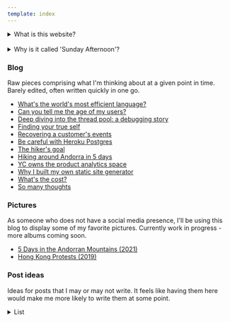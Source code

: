 ```yaml
---
template: index
---
```



<details>
    <summary>What is this website?</summary>
    <p>
    This is <s>hopefuly will be</s> where I host my "stream of
    consciousness" blog. My more structured and education-focused
    technical writing can still be found
    <a href="https://yakkomajuri.medium.com/">here</a>.
    </p>
</details>

<br />
<div>
<details>
    <summary>Why is it called 'Sunday Afternoon'?</summary>
    <p>
    Sunday afternoons are often when I'm most contemplative, as well as
    when I generally have the most time to spare. They have
    traditionally been when I develop my best concepts for writing, so
    the blog name felt appropriate. THe bulk of the writing for this
    blog will also probably happen on sunday afternoons.
    </p>
</details>
</div>

### Blog

Raw pieces comprising what I'm thinking about at a given point in time. Barely edited, often written quickly in one go. 

- [What's the world's most efficient language?](blog/language-efficiency)
- [Can you tell me the age of my users?](blog/age-analytics)
- [Deep diving into the thread pool: a debugging story](blog/thread-pool)
- [Finding your true self](blog/true-self)
- [Recovering a customer's events](blog/recovering-events)
- [Be careful with Heroku Postgres](blog/heroku-postgres)
- [The hiker's goal](blog/the-hikers-goal)
- [Hiking around Andorra in 5 days](blog/coronallacs)
- [YC owns the product analytics space](blog/yc-product-analytics)
- [Why I built my own static site generator](blog/teeny)
- [What's the cost?](blog/whats-the-cost)
- [So many thoughts](blog/so-many-thoughts)

### Pictures

As someone who does not have a social media presence, I'll be using this blog to display some of my favorite pictures. Currently work in progress - more albums coming soon.

- [5 Days in the Andorran Mountains (2021)](/pics/coronallacs)
- [Hong Kong Protests (2019)](/pics/hk)

### Post ideas

Ideas for posts that I may or may not write. It feels like having them here would make me more likely to write them at some point.


<div>
<details>
    <summary>List</summary>

<br />

- Thinking in tables
- I don't own anything
- Flexitarianism actually makes sense
- Where did my users go? Configuring ClickHouse merge trees
- What I learned from doing hundreds of product demos
- On becoming lazy
- Synchronization is hard
- Hitchhiking around all of Taiwan
- What's in my backpack?
- Growing up too fast
- Lessons for small town engineers
- Understanding your audience
- Thinking in FAANG
- What's your price?
- Crossing lines
- Don't do the thing you have a competitive advantage in
- The most difficult question I have to answer
- Is hypocrisy a real thing?
- You don't understand
- I'm no better
- Don't put me on another podcast
- Damn these values
- Making my job obsolete
- ORMs
- Toilet UX
- Heart attack prevention
- How free soloists die
- Why I no longer keep books
- No more audiobooks
- Age analytics
- Debugging writeups  
- A skill I admire but don't want to develop
- DD3: Disappearing persons
- I have something to add 
- Why I'm choosing to write for free
- Why I'm (somewhat) comfortable publishing foolish posts

<p>Note to self (17/01/2022): you should have been striking through ideas you wrote rather than deleting them.</p>
  
</details>
</div>
